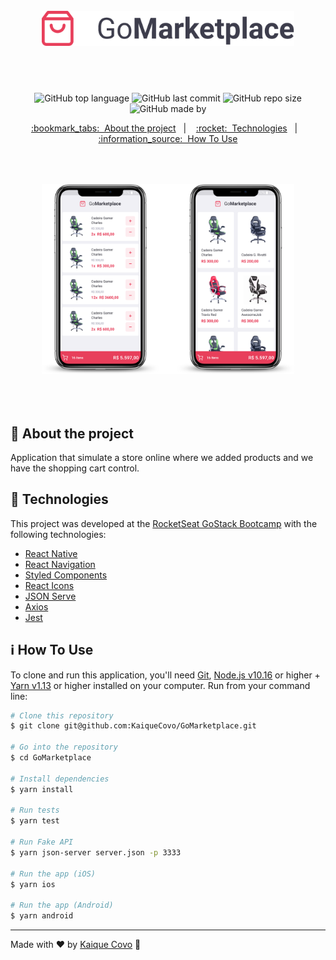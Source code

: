 <!-- Logotipo -->
<h1 align="center" style="padding: 50px;">
<img alt="Logotipo" src="./.github/logo.png" width="auto" heigth="auto"/>
</h1>

<div align="center">

<!-- Badges -->
![GitHub top language](https://img.shields.io/github/languages/top/kaiqueCovo/GoMarketplace?color=%23E83F5B)
![GitHub last commit](https://img.shields.io/github/last-commit/kaiqueCovo/GoMarketplace?color=%233D3D4C)
![GitHub repo size](https://img.shields.io/github/repo-size/kaiqueCovo/GoMarketplace?color=%23E83F5B)
![GitHub made by](https://img.shields.io/badge/made%20by-kaiqueCovo-%233D3D4C)

<!-- Menu -->
<p align="center" >
  <a href="#bookmark_tabs-about-the-project">:bookmark_tabs:&nbsp;&nbsp;About the project</a>&nbsp;&nbsp;&nbsp;|&nbsp;&nbsp;&nbsp;
  <a href="#rocket-technologies">:rocket:&nbsp;&nbsp;Technologies</a>&nbsp;&nbsp;&nbsp;|&nbsp;&nbsp;&nbsp;
  <a href="#information_source-how-to-use">:information_source:&nbsp;&nbsp;How To Use</a>
</p>

<!-- Mockup -->
<div  align="center" style="padding: 50px;">
  <img alt="Logotipo" src="./.github/mockup.png" width="auto" heigth="auto"/>
</div>

</div>

<!-- About -->
## :bookmark_tabs: About the project

Application that simulate a store online where we added products and we have the shopping cart control.

<!-- Technologies -->
## :rocket: Technologies

This project was developed at the [RocketSeat GoStack Bootcamp](https://rocketseat.com.br/bootcamp) with the following technologies:


- [React Native](https://reactnative.dev/)
- [React Navigation](https://reactnavigation.org/)
- [Styled Components](https://styled-components.com/)
- [React Icons](https://react-icons.github.io/react-icons/)
- [JSON Serve](https://www.npmjs.com/package/json-server)
- [Axios](https://github.com/axios/axios)
- [Jest](https://jestjs.io/)


<!-- How to use -->
## :information_source: How To Use


To clone and run this application, you'll need [Git](https://git-scm.com), [Node.js v10.16](https://nodejs.org/en) or higher + [Yarn v1.13](https://yarnpkg.com) or higher installed on your computer. Run from your command line:

```bash
# Clone this repository
$ git clone git@github.com:KaiqueCovo/GoMarketplace.git

# Go into the repository
$ cd GoMarketplace

# Install dependencies
$ yarn install

# Run tests
$ yarn test

# Run Fake API
$ yarn json-server server.json -p 3333

# Run the app (iOS)
$ yarn ios

# Run the app (Android)
$ yarn android
```

---
Made with ♥  by [Kaique Covo](https://www.linkedin.com/in/kaique-covo-a46331147/) :wave:
